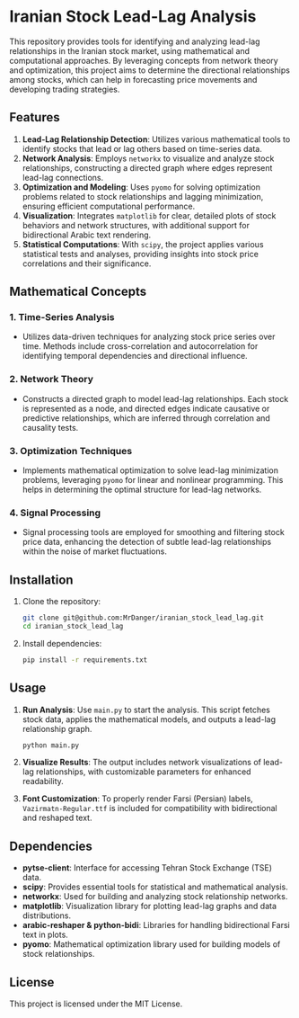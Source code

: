 
# Iranian Stock Lead-Lag Analysis

This repository provides tools for identifying and analyzing lead-lag relationships in the Iranian stock market, using mathematical and computational approaches. By leveraging concepts from network theory and optimization, this project aims to determine the directional relationships among stocks, which can help in forecasting price movements and developing trading strategies.

## Features

1. **Lead-Lag Relationship Detection**: Utilizes various mathematical tools to identify stocks that lead or lag others based on time-series data.
2. **Network Analysis**: Employs `networkx` to visualize and analyze stock relationships, constructing a directed graph where edges represent lead-lag connections.
3. **Optimization and Modeling**: Uses `pyomo` for solving optimization problems related to stock relationships and lagging minimization, ensuring efficient computational performance.
4. **Visualization**: Integrates `matplotlib` for clear, detailed plots of stock behaviors and network structures, with additional support for bidirectional Arabic text rendering.
5. **Statistical Computations**: With `scipy`, the project applies various statistical tests and analyses, providing insights into stock price correlations and their significance.

## Mathematical Concepts

### 1. Time-Series Analysis
   - Utilizes data-driven techniques for analyzing stock price series over time. Methods include cross-correlation and autocorrelation for identifying temporal dependencies and directional influence.

### 2. Network Theory
   - Constructs a directed graph to model lead-lag relationships. Each stock is represented as a node, and directed edges indicate causative or predictive relationships, which are inferred through correlation and causality tests.

### 3. Optimization Techniques
   - Implements mathematical optimization to solve lead-lag minimization problems, leveraging `pyomo` for linear and nonlinear programming. This helps in determining the optimal structure for lead-lag networks.

### 4. Signal Processing
   - Signal processing tools are employed for smoothing and filtering stock price data, enhancing the detection of subtle lead-lag relationships within the noise of market fluctuations.

## Installation

1. Clone the repository:
   ```bash
   git clone git@github.com:MrDanger/iranian_stock_lead_lag.git
   cd iranian_stock_lead_lag
   ```

2. Install dependencies:
   ```bash
   pip install -r requirements.txt
   ```

## Usage

1. **Run Analysis**: Use `main.py` to start the analysis. This script fetches stock data, applies the mathematical models, and outputs a lead-lag relationship graph.
   ```bash
   python main.py
   ```

2. **Visualize Results**: The output includes network visualizations of lead-lag relationships, with customizable parameters for enhanced readability.

3. **Font Customization**: To properly render Farsi (Persian) labels, `Vazirmatn-Regular.ttf` is included for compatibility with bidirectional and reshaped text.

## Dependencies

- **pytse-client**: Interface for accessing Tehran Stock Exchange (TSE) data.
- **scipy**: Provides essential tools for statistical and mathematical analysis.
- **networkx**: Used for building and analyzing stock relationship networks.
- **matplotlib**: Visualization library for plotting lead-lag graphs and data distributions.
- **arabic-reshaper & python-bidi**: Libraries for handling bidirectional Farsi text in plots.
- **pyomo**: Mathematical optimization library used for building models of stock relationships.

## License

This project is licensed under the MIT License.
